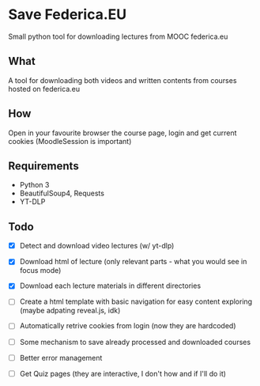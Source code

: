 # Save Federica.EU
Small python tool for downloading lectures from MOOC federica.eu

## What
A tool for downloading both videos and written contents from courses hosted on federica.eu

## How
Open in your favourite browser the course page, login and get current cookies (MoodleSession is important)

## Requirements
 - Python 3
  - BeautifulSoup4, Requests
 - YT-DLP

## Todo
- [x] Detect and download video lectures (w/ yt-dlp)
- [x] Download html of lecture (only relevant parts - what you would see in focus mode)
- [x] Download each lecture materials in different directories
- [ ] Create a html template with basic navigation for easy content exploring (maybe adpating reveal.js, idk)
- [ ] Automatically retrive cookies from login (now they are hardcoded)
- [ ] Some mechanism to save already processed and downloaded courses
- [ ] Better error management
- [ ] Get Quiz pages (they are interactive, I don't how and if I'll do it)


